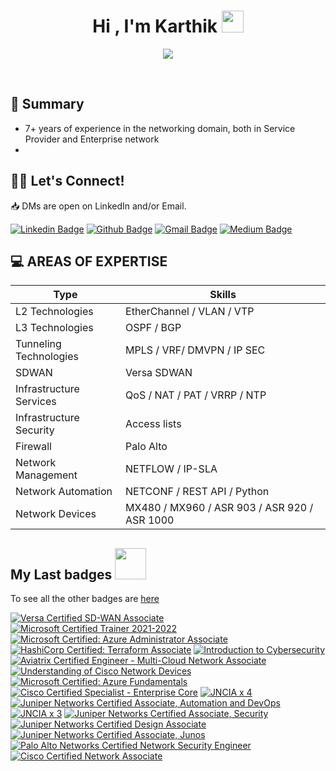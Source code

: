 <h1 align="center">Hi , I'm Karthik <img src="https://media.giphy.com/media/hvRJCLFzcasrR4ia7z/giphy.gif" width="35"></h1>
<p align="center">
<img src="https://readme-typing-svg.herokuapp.com?color=33AEF7&lines=Network+Engineer;Cloud+Technology+Enthusiast;IoT+hobbyist&center=true&width=500&height=50">
</p>

<br>

## 📜 Summary
 - 7+ years of experience in the networking domain, both in Service Provider and Enterprise network
 - 

## 👋🏼 Let's Connect!
📥 DMs are open on LinkedIn and/or Email.

[![Linkedin Badge](https://img.shields.io/badge/-karthikc-blue?style=flat-square&logo=Linkedin&logoColor=white&link=https://www.linkedin.com/in/karthikc/)](https://www.linkedin.com/in/karthikc/)
[![Github Badge](https://img.shields.io/badge/-karthikc-black?style=flat-square&logo=Github&logoColor=white&link=https://github.com/ckarthik20)](https://github.com/ckarthik20)
[![Gmail Badge](https://img.shields.io/badge/-karthikc@gmail.com-c14438?style=flat-square&logo=Gmail&logoColor=white&link=mailto:karthikc@gmail.com)](mailto:karthikc@gmail.com)
[![Medium Badge](https://img.shields.io/badge/-karthikc-12100E?style=flat-square&logo=medium&logoColor=white&link=https://medium.com/@karthikc)](https://medium.com/@karthikc)



## 💻 AREAS OF EXPERTISE
| Type                   | Skills                                                                                                       |
|------------------------|--------------------------------------------------------------------------------------------------------------|
| L2 Technologies        | EtherChannel / VLAN / VTP                                                                                    |
| L3 Technologies        | OSPF / BGP                                                                        						    |
| Tunneling Technologies | MPLS / VRF/ DMVPN / IP SEC   																				|
| SDWAN                  | Versa SDWAN																								    |
| Infrastructure Services| QoS / NAT / PAT / VRRP / NTP																				    |
| Infrastructure Security| Access lists                                                                                                 |
| Firewall               | Palo Alto                                                                                                    |
| Network Management     | NETFLOW / IP-SLA |
| Network Automation     | NETCONF / REST API / Python                                                                  |
| Network Devices        | MX480 / MX960 / ASR 903 / ASR 920 / ASR 1000                                               |



<h2> My Last badges <img src = "https://media.giphy.com/media/3orifgYbnsq43eFsdO/giphy.gif" width = 50px> </h2>

To see all the other badges are [here](https://www.credly.com/users/karthikc/badges)

<!--START_SECTION:badges-->
[![Versa Certified SD-WAN Associate](https://images.credly.com/size/100x100/images/d948a85f-7826-4d49-b3f0-ff1110b14f48/SD-WAN_Associate_badge-04.png)](https://www.credly.com/badges/8c579fb7-d525-4895-878d-517ba2bc88f5 "Versa Certified SD-WAN Associate")
[![Microsoft Certified Trainer 2021-2022](https://images.credly.com/size/100x100/images/a6ea4416-4f34-4a85-bc24-eb3fe32fd241/MCT-Microsoft_Certified_Trainer-600x600.png)](https://www.credly.com/badges/b51512f6-7a71-4098-bc68-9e177839b01f "Microsoft Certified Trainer 2021-2022")
[![Microsoft Certified: Azure Administrator Associate](https://images.credly.com/size/100x100/images/336eebfc-0ac3-4553-9a67-b402f491f185/azure-administrator-associate-600x600.png)](https://www.credly.com/badges/d37339b2-12b7-4383-bd40-2571a781bfcd "Microsoft Certified: Azure Administrator Associate")
[![HashiCorp Certified: Terraform Associate](https://images.credly.com/size/100x100/images/99289602-861e-4929-8277-773e63a2fa6f/image.png)](https://www.credly.com/badges/da874986-00aa-41ad-b42a-170d059e3d29 "HashiCorp Certified: Terraform Associate")
[![Introduction to Cybersecurity](https://images.credly.com/size/100x100/images/af8c6b4e-fc31-47c4-8dcb-eb7a2065dc5b/I2CS__1_.png)](https://www.credly.com/badges/62092322-2b35-4150-9f4b-28ec5b07f1ea "Introduction to Cybersecurity")
[![Aviatrix Certified Engineer - Multi-Cloud Network Associate](https://images.credly.com/size/100x100/images/30dea324-9ebf-4a7b-96b0-4ee602f0d5e7/aceAssociatetBadgeArtboard_1.png)](https://www.credly.com/badges/2ea392e8-2b91-491a-914d-f4363733f60a "Aviatrix Certified Engineer - Multi-Cloud Network Associate")
[![Understanding of Cisco Network Devices](https://images.credly.com/size/100x100/images/1442feda-7455-4bcb-a114-8803c9dee675/CV_PNG_L200.png)](https://www.credly.com/badges/56d7e54d-081d-4788-a64b-93c47cf65440 "Understanding of Cisco Network Devices")
[![Microsoft Certified: Azure Fundamentals](https://images.credly.com/size/100x100/images/be8fcaeb-c769-4858-b567-ffaaa73ce8cf/image.png)](https://www.credly.com/badges/5fd2b53f-85cc-4677-bb9a-0564fe748d9a "Microsoft Certified: Azure Fundamentals")
[![Cisco Certified Specialist - Enterprise Core](https://images.credly.com/size/100x100/images/772efbeb-3c61-459c-ba0d-2fa52828d119/Cisco_Specialist_600.png)](https://www.credly.com/badges/e0ec726f-249e-4638-a469-e873621def04 "Cisco Certified Specialist - Enterprise Core")
[![JNCIA x 4](https://images.credly.com/size/100x100/images/38a71b3b-403d-44a9-9ed5-f7218549249f/JNCIA_4A.png)](https://www.credly.com/badges/8d75270b-51b8-4cc4-83d1-b87d92531cdf "JNCIA x 4")
[![Juniper Networks Certified Associate, Automation and DevOps](https://images.credly.com/size/100x100/images/ad30282b-5a30-4202-a05c-9c6f4f751595/L_01_asso_JNCIA-DevOps.png)](https://www.credly.com/badges/cbd7addf-7a0f-4dd0-9c44-4610867c15f0 "Juniper Networks Certified Associate, Automation and DevOps")
[![JNCIA x 3](https://images.credly.com/size/100x100/images/d9f1f414-d4a5-4ef9-96f8-26e3ada93583/M_01_asso_3A.png)](https://www.credly.com/badges/b0c2d5bc-a39a-4182-8a9a-5a21593486cf "JNCIA x 3")
[![Juniper Networks Certified Associate, Security](https://images.credly.com/size/100x100/images/c61cfe43-7e75-4636-818d-88b47e9a2b4c/L_01_asso_JNCIA-SEC.png)](https://www.credly.com/badges/118c5dd7-57a9-4893-8c69-13050b579687 "Juniper Networks Certified Associate, Security")
[![Juniper Networks Certified Design Associate](https://images.credly.com/size/100x100/images/4087bc56-d17f-4ae1-b9df-2b60ea30cf5b/L_01_asso_JNCDA.png)](https://www.credly.com/badges/d43490c2-991b-499e-86b5-33536c46ccc8 "Juniper Networks Certified Design Associate")
[![Juniper Networks Certified Associate, Junos](https://images.credly.com/size/100x100/images/115e08d1-6b0c-40b2-aa15-5906022f4db0/L_01_asso_JNCIA-Junos.png)](https://www.credly.com/badges/dda56c3a-b6d6-4ed6-8476-8345f94be99b "Juniper Networks Certified Associate, Junos")
[![Palo Alto Networks Certified Network Security Engineer](https://images.credly.com/size/100x100/images/a7179299-0c6e-4327-a27d-ea5853a1ab55/pan_pcnse_digital-badge_sharing-logo-2048x2048.png)](https://www.credly.com/badges/b534045d-649b-42d9-8def-0b0201474bc1 "Palo Alto Networks Certified Network Security Engineer")
[![Cisco Certified Network Associate](https://images.credly.com/size/100x100/images/683783d8-eaac-4c37-a14d-11bd8a36321d/ccna_600.png)](https://www.credly.com/badges/6f2ed529-2f28-4da4-bcdc-95c500ab9926 "Cisco Certified Network Associate")
<!--END_SECTION:badges-->
